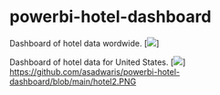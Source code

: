 # powerbi-hotel-dashboard
 
Dashboard of hotel data wordwide.
[![](https://github.com/asadwaris/powerbi-hotel-dashboard/blob/main/hotel1.PNG)]

Dashboard of hotel data for United States.
[![](https://github.com/asadwaris/powerbi-hotel-dashboard/blob/main/hotel1.PNG)]
https://github.com/asadwaris/powerbi-hotel-dashboard/blob/main/hotel2.PNG
